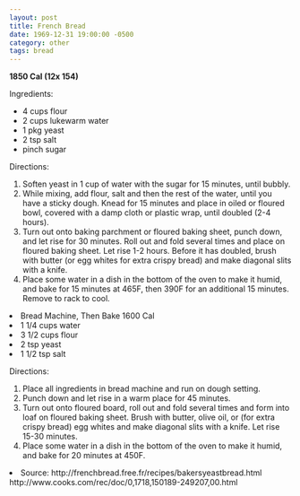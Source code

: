 ```yaml
---
layout: post
title: French Bread
date: 1969-12-31 19:00:00 -0500
category: other
tags: bread
---
```

<b>1850 Cal (12x 154)</b>
<p>Ingredients:</p><ul>
<li>4 cups	flour</li>
<li>2 cups	lukewarm water</li>
<li>1 pkg	yeast</li>
<li>2 tsp	salt</li>
<li>pinch	sugar</li>
</ul>
<p>Directions:</p>
<ol>
<li>Soften yeast in 1 cup of water with the sugar for 15 minutes, until bubbly.</li>
<li>While mixing, add flour, salt and then the rest of the water, until you have a sticky dough.  Knead for 15 minutes and place in oiled or floured bowl, covered with a damp cloth or plastic wrap, until doubled (2-4 hours). </li>
<li>Turn out onto baking parchment or floured baking sheet, punch down, and let rise for 30 minutes.  Roll out and fold several times and place on floured baking sheet.  Let rise 1-2 hours.  Before it has doubled, brush with butter (or egg whites for extra crispy bread) and make diagonal slits with a knife.</li>
<li>Place some water in a dish in the bottom of the oven to make it humid, and bake for 15 minutes at 465F, then 390F for an additional 15 minutes.  Remove to rack to cool.</li>
</ol>
<li>Bread Machine, Then Bake	1600 Cal</li>
<li>1 1/4 cups	water</li>
<li>3 1/2 cups	flour</li>
<li>2 tsp	yeast</li>
<li>1 1/2 tsp	salt</li>
</ul>
<p>Directions:</p>
<ol>
<li>Place all ingredients in bread machine and run on dough setting.</li>
<li>Punch down and let rise in a warm place for 45 minutes.</li>
<li>Turn out onto floured board, roll out and fold several times and form into loaf on floured baking sheet.  Brush with butter, olive oil, or (for extra crispy bread) egg whites and make diagonal slits with a knife.  Let rise 15-30 minutes.</li>
<li>Place some water in a dish in the bottom of the oven to make it humid, and bake for 20 minutes at 450F.</li>
</ol>
<li>Source: http://frenchbread.free.fr/recipes/bakersyeastbread.html http://www.cooks.com/rec/doc/0,1718,150189-249207,00.html </li>
